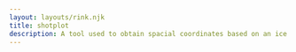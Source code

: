 ```yaml
---
layout: layouts/rink.njk
title: shotplot
description: A tool used to obtain spacial coordinates based on an ice hockey rink.
---
```

